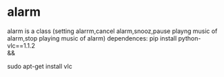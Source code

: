 # alarm
alarm is a class (setting alarrm,cancel alarm,snooz,pause playng music of alarm,stop playing music of alarm)
dependences:
pip install python-vlc==1.1.2  
&&

sudo apt-get install vlc
